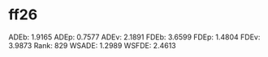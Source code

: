 # ff26

ADEb: 1.9165
ADEp: 0.7577
ADEv: 2.1891
FDEb: 3.6599
FDEp: 1.4804
FDEv: 3.9873
Rank: 829
WSADE: 1.2989
WSFDE: 2.4613